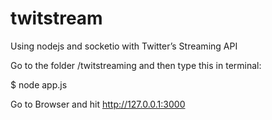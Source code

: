 # twitstream
Using nodejs and socketio with Twitter’s Streaming API

Go to the folder /twitstreaming and then type this in terminal:

$ node app.js

Go to Browser and hit http://127.0.0.1:3000
